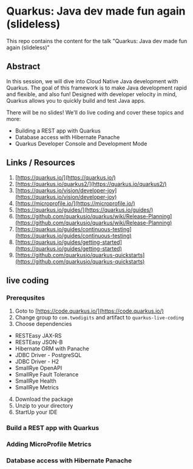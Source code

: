 # Quarkus: Java dev made fun again (slideless)
This repo contains the content for the talk "Quarkus: Java dev made fun again (slideless)"

## Abstract
In this session, we will dive into Cloud Native Java development with Quarkus. The goal of this framework is to make Java development rapid and flexible, and also fun! Designed with developer velocity in mind, Quarkus allows you to quickly build and test Java apps. 

There will be no slides! We'll do live coding and cover these topics and more:
- Building a REST app with Quarkus
- Database access with Hibernate Panache
- Quarkus Developer Console and Development Mode

## Links / Resources
1. [https://quarkus.io/](https://quarkus.io/)
2. [https://quarkus.io/quarkus2/](https://quarkus.io/quarkus2/)
3. [https://quarkus.io/vision/developer-joy](https://quarkus.io/vision/developer-joy)
4. [https://microprofile.io/](https://microprofile.io/)
5. [https://quarkus.io/guides/](https://quarkus.io/guides/)
6. [https://github.com/quarkusio/quarkus/wiki/Release-Planning](https://github.com/quarkusio/quarkus/wiki/Release-Planning)
7. [https://quarkus.io/guides/continuous-testing](https://quarkus.io/guides/continuous-testing)
8. [https://quarkus.io/guides/getting-started](https://quarkus.io/guides/getting-started)
9. [https://github.com/quarkusio/quarkus-quickstarts](https://github.com/quarkusio/quarkus-quickstarts)

## live coding
### Prerequsites
1. Goto to [https://code.quarkus.io/](https://code.quarkus.io/)
2. Change group to `com.twodigits` and artifact to `quarkus-live-coding`
3. Choose dependencies 
- RESTEasy JAX-RS
- RESTEasy JSON-B
- Hibernate ORM with Panache
- JDBC Driver - PostgreSQL
- JDBC Driver - H2
- SmallRye OpenAPI
- SmallRye Fault Tolerance
- SmallRye Health
- SmallRye Metrics
4. Download the package
5. Unzip to your directory
6. StartUp your IDE

### Build a REST app with Quarkus

### Adding MicroProfile Metrics

### Database access with Hibernate Panache